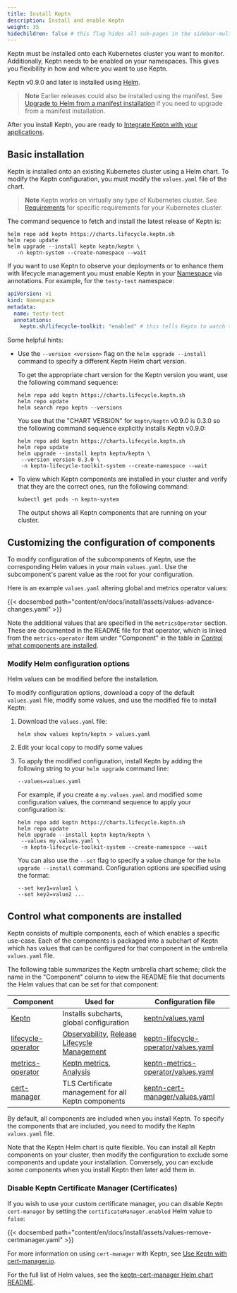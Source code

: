 ```yaml
---
title: Install Keptn
description: Install and enable Keptn
weight: 35
hidechildren: false # this flag hides all sub-pages in the sidebar-multicard.html
---
```


Keptn must be installed onto each Kubernetes cluster you want to monitor.
Additionally, Keptn needs to be enabled on your namespaces.
This gives you flexibility in how and where you want to use Keptn.

Keptn v0.9.0 and later is installed using [Helm](https://helm.sh/).

> **Note** Earlier releases could also be installed using the manifest.
> See
[Upgrade to Helm from a manifest installation](upgrade.md/#upgrade-to-helm-from-a-manifest-installation)
> if you need to upgrade from a manifest installation.

After you install Keptn, you are ready to
[Integrate Keptn with your applications](../implementing/integrate.md).

## Basic installation

Keptn is installed onto an existing Kubernetes cluster
using a Helm chart.
To modify the Keptn configuration,
you must modify the `values.yaml` file of the chart.

> **Note** Keptn works on virtually any type of Kubernetes cluster.
  See
  [Requirements](reqs.md)
  for specific requirements for your Kubernetes cluster.
>

The command sequence to fetch and install the latest release of Keptn is:

```shell
helm repo add keptn https://charts.lifecycle.keptn.sh
helm repo update
helm upgrade --install keptn keptn/keptn \
   -n keptn-system --create-namespace --wait
```

If you want to use Keptn to observe your deployments
or to enhance them with lifecycle management
you must enable Keptn in your
[Namespace](https://kubernetes.io/docs/concepts/overview/working-with-objects/namespaces/)
via annotations.
For example, for the `testy-test` namespace:

```yaml
apiVersion: v1
kind: Namespace
metadata:
  name: testy-test
  annotations:
    keptn.sh/lifecycle-toolkit: "enabled" # this tells Keptn to watch the namespace
```

Some helpful hints:

* Use the `--version <version>` flag on the
  `helm upgrade --install` command to specify a different Keptn Helm chart version.

  To get the appropriate chart version for the Keptn version you want,
  use the following command sequence:

  ```shell
  helm repo add keptn https://charts.lifecycle.keptn.sh
  helm repo update
  helm search repo keptn --versions
  ```
  
  You see that the "CHART VERSION" for `keptn/keptn` v0.9.0 is 0.3.0
  so the following command sequence explicitly installs Keptn v0.9.0:

  ```shell
  helm repo add keptn https://charts.lifecycle.keptn.sh
  helm repo update
  helm upgrade --install keptn keptn/keptn \
   --version version 0.3.0 \
   -n keptn-lifecycle-toolkit-system --create-namespace --wait
  ```

* To view which Keptn components are installed in your cluster
  and verify that they are the correct ones,
  run the following command:

  ```shell
  kubectl get pods -n keptn-system
  ```

  The output shows all Keptn components that are running on your cluster.

## Customizing the configuration of components

To modify configuration of the subcomponents of Keptn,
use the corresponding Helm values in your main `values.yaml`.
Use the subcomponent's parent value as the root for your configuration.

Here is an example `values.yaml` altering global and metrics operator values:

{{< docsembed path="content/en/docs/install/assets/values-advance-changes.yaml" >}}

Note the additional values that are specified
in the `metricsOperator` section.
These are documented in the README file for that operator,
which is linked from the `metrics-operator` item under "Component"
in the table in
[Control what components are installed](install/#control-what-components-are-installed).

### Modify Helm configuration options

Helm values can be modified before the installation.

To modify configuration options, download a copy of the
default `values.yaml` file,
modify some values, and use the modified file to install Keptn:

1. Download the `values.yaml` file:

   ```shell
   helm show values keptn/keptn > values.yaml
   ```

1. Edit your local copy to modify some values

1. To apply the modified configuration,
   install Keptn by adding the following string
   to your `helm upgrade` command line:

   ```shell
   --values=values.yaml
   ```

   For example, if you create a `my.values.yaml`
   and modified some configuration values,
   the command sequence to apply your configuration is:

   ```shell
   helm repo add keptn https://charts.lifecycle.keptn.sh
   helm repo update
   helm upgrade --install keptn keptn/keptn \
    --values my.values.yaml \
    -n keptn-lifecycle-toolkit-system --create-namespace --wait
   ```

   You can also use the `--set` flag
   to specify a value change for the `helm upgrade --install` command.
   Configuration options are specified using the format:

   ```shell
   --set key1=value1 \
   --set key2=value2 ...
   ```

## Control what components are installed

Keptn consists of multiple components,
each of which enables a specific use-case.
Each of the components is packaged into a subchart of Keptn
which has values that can be configured for that component
in the umbrella `values.yaml` file.

The following table summarizes the Keptn umbrella chart scheme;
click the name in the "Component" column
to view the README file that documents the Helm values
that can be set for that component:

| Component                                                                                                                  | Used for                                                                                                                  | Configuration file |
|----------------------------------------------------------------------------------------------------------------------------|---------------------------------------------------------------------------------------------------------------------------| --------------------|
| [Keptn](https://github.com/keptn/lifecycle-toolkit-charts/blob/main/charts/keptn/README.md)                           | Installs subcharts, global configuration                                                                                  | [keptn/values.yaml](https://github.com/keptn/lifecycle-toolkit-charts/blob/main/charts/keptn/values.yaml) |
| [lifecycle-operator](https://github.com/keptn/lifecycle-toolkit-charts/blob/main/charts/keptn-lifecycle-operator/README.md) | [Observability](../implementing/otel.md), [Release Lifecycle Management](../intro/_index.md#release-lifecycle-management) | [keptn-lifecycle-operator/values.yaml](https://github.com/keptn/lifecycle-toolkit-charts/blob/main/charts/keptn-lifecycle-operator/values.yaml) |
| [metrics-operator](https://github.com/keptn/lifecycle-toolkit-charts/blob/main/charts/keptn-metrics-operator/README.md)    | [Keptn metrics](../implementing/evaluatemetrics.md), [Analysis](../implementing/slo.md)                                   | [keptn-metrics-operator/values.yaml](https://github.com/keptn/lifecycle-toolkit-charts/blob/main/charts/keptn-metrics-operator/values.yaml) |
| [cert-manager](https://github.com/keptn/lifecycle-toolkit-charts/blob/main/charts/keptn-cert-manager/README.md)            | TLS Certificate management for all Keptn components                                                                       | [keptn-cert-manager/values.yaml](https://github.com/keptn/lifecycle-toolkit-charts/blob/main/charts/keptn-cert-manager/values.yaml) |

By default, all components are included when you install Keptn.
To specify the components that are included,
you need to modify the Keptn `values.yaml` file.

Note that the Keptn Helm chart is quite flexible.
You can install all Keptn components on your cluster,
then modify the configuration to exclude some components
and update your installation.
Conversely, you can exclude some components when you install Keptn
then later add them in.

### Disable Keptn Certificate Manager (Certificates)

If you wish to use your custom certificate manager,
you can disable Keptn `cert-manager` by setting the
`certificateManager.enabled` Helm value to `false`:

{{< docsembed path="content/en/docs/install/assets/values-remove-certmanager.yaml" >}}

For more information on using `cert-manager` with Keptn, see
[Use Keptn with cert-manager.io](../operate/cert-manager.md).

For the full list of Helm values, see the
[keptn-cert-manager Helm chart README](https://github.com/keptn/lifecycle-toolkit-charts/blob/main/charts/keptn-cert-manager/README.md).

